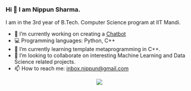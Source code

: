 ### Hi 👋 I am Nippun Sharma.

I am in the 3rd year of B.Tech. Computer Science program at IIT Mandi.

- 🔭 I’m currently working on creating a [Chatbot](https://github.com/NippunSharma/ChatterBox)
- 💻 Programming languages: Python, C++
- 🌱 I’m currently learning template metaprogramming in C++.
- 👯 I’m looking to collaborate on interesting Machine Learning and Data Science related projects.
- 📫 How to reach me: inbox.nippun@gmail.com
 
<div align="center">
<img src="https://github-readme-stats.vercel.app/api?username=NippunSharma&show_icons=true&theme=radical">
</div>
